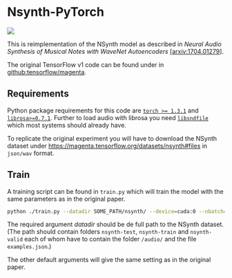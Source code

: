 # Nsynth-PyTorch

![](https://github.com/morris-frank/nsynth-pytorch/workflows/pytest/badge.svg)

This is reimplementation of the NSynth model as described in _Neural Audio Synthesis of Musical Notes with WaveNet Autoencoders_ [[arxiv:1704.01279](http://arxiv.org/abs/1704.01279)].

The original TensorFlow v1 code can be found under in [github:tensorflow/magenta](https://github.com/tensorflow/magenta/tree/master/magenta/models/nsynth).

## Requirements
Python package requirements for this code are [`torch >= 1.3.1`](https://pypi.org/project/torch/1.3.1/) and [`librosa>=0.7.1`](https://pypi.org/project/librosa/0.7.1).
Further to load audio with librosa you need [`libsndfile`](https://github.com/erikd/libsndfile) which most systems should already have.

To replicate the original experiment you will have to download the NSynth dataset under https://magenta.tensorflow.org/datasets/nsynth#files in `json/wav` format.

## Train
A training script can be found in `train.py` which will train the model with the same parameters as in the original paper.

```bash
python ./train.py --datadir SOME_PATH/nsynth/ --device=cuda:0 --nbatch=32
```
The required argument _datadir_ should be de full path to the NSynth dataset. (The path should contain folders `nsynth-test`, `nsynth-train` and `nsynth-valid` each of whom have to contain the folder `/audio/` and the file `examples.json`.)

The other default arguments will give the same setting as in the original paper.